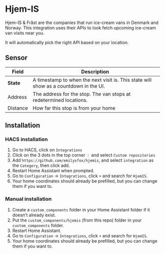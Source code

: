 # Hjem-IS

Hjem-IS & Fråst are the companies that run ice-cream vans in Denmark and Norway. This integration uses their APIs to look fetch upcoming ice-cream van visits near you.

It will automatically pick the right API based on your location.

## Sensor

| Field     | Description                                                                           |
| --------- | ------------------------------------------------------------------------------------- |
| **State** | A timestamp to when the next visit is. This state will show as a countdown in the UI. |
| Address   | The address for the stop. The van stops at redetermined locations.                    |
| Distance  | How far this stop is from your home                                                   |

## Installation

### HACS installation

1. Go to HACS, click on `Integrations`
2. Click on the 3 dots in the top corner `⋮` and select `Custom repositories`
3. Add `https://github.com/emilyxfox/hjemis`, and select `integration` as the `Category`, then click add.
4. Restart Home Assistant when prompted.
5. Go to `Configuration` -> `Integrations`, click `+` and search for `HjemIS`.
6. Your home coordinates should already be prefilled, but you can change them if you want to.

### Manual installation

1. Create a `custom_components` folder in your Home Assistant folder if it doesn't already exist.
2. Put the `custom_components/hjemis` (from this repo) folder in your `custom_components` folder.
3. Restart Home Assistant.
4. Go to `Configuration` -> `Integrations`, click `+` and search for `HjemIS`.
5. Your home coordinates should already be prefilled, but you can change them if you want to.
